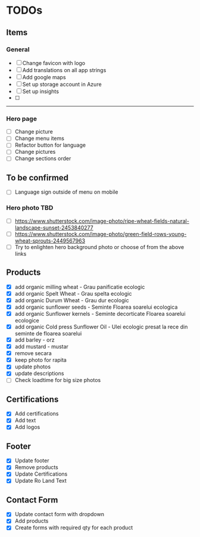 # TODOs

## Items

### General

- [ ] Change favicon with logo
- [ ] Add translations on all app strings
- [ ] Add google maps
- [ ] Set up storage account in Azure
- [ ] Set up insights
- [ ]

---

### Hero page

- [ ] Change picture
- [ ] Change menu items
- [ ] Refactor button for language
- [ ] Change pictures
- [ ] Change sections order

## To be confirmed

- [ ] Language sign outside of menu on mobile

### Hero photo TBD

- [ ] https://www.shutterstock.com/image-photo/ripe-wheat-fields-natural-landscape-sunset-2453840277
- [ ] https://www.shutterstock.com/image-photo/green-field-rows-young-wheat-sprouts-2449567963
- [ ] Try to enlighten hero background photo or choose of from the above links

## Products

- [x] add organic milling wheat - Grau panificatie ecologic
- [x] add organic Spelt Wheat - Grau spelta ecologic
- [x] add organic Durum Wheat - Grau dur ecologic
- [x] add organic sunflower seeds - Seminte Floarea soarelui ecologica
- [x] add organic Sunflower kernels - Seminte decorticate Floarea soarelui ecologice
- [x] add organic Cold press Sunflower Oil - Ulei ecologic presat la rece din seminte de floarea soarelui
- [x] add barley - orz
- [x] add mustard - mustar
- [x] remove secara
- [x] keep photo for rapita
- [x] update photos
- [x] update descriptions
- [ ] Check loadtime for big size photos

## Certifications

- [x] Add certifications
- [x] Add text
- [x] Add logos

## Footer

- [x] Update footer
- [x] Remove products
- [x] Update Certifications
- [x] Update Ro Land Text

## Contact Form

- [x] Update contact form with dropdown
- [x] Add products
- [x] Create forms with required qty for each product
